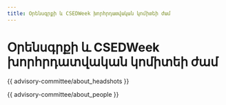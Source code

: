 ```yaml
---
title: Օրենսգրքի և CSEDWeek խորհրդատվական կոմիտեի ժամ
---
```


# Օրենսգրքի և CSEDWeek խորհրդատվական կոմիտեի ժամ

{{ advisory-committee/about_headshots }}

{{ advisory-committee/about_people }}